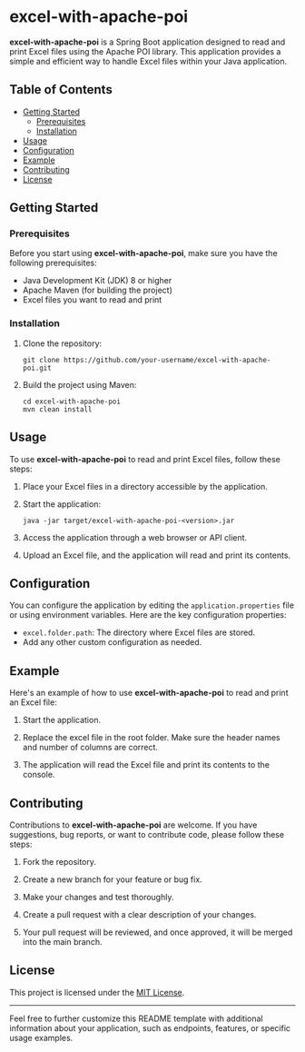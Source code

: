 # excel-with-apache-poi

**excel-with-apache-poi** is a Spring Boot application designed to read and print Excel files using the Apache POI library. This application provides a simple and efficient way to handle Excel files within your Java application.

## Table of Contents

- [Getting Started](#getting-started)
  - [Prerequisites](#prerequisites)
  - [Installation](#installation)
- [Usage](#usage)
- [Configuration](#configuration)
- [Example](#example)
- [Contributing](#contributing)
- [License](#license)

## Getting Started

### Prerequisites

Before you start using **excel-with-apache-poi**, make sure you have the following prerequisites:

- Java Development Kit (JDK) 8 or higher
- Apache Maven (for building the project)
- Excel files you want to read and print

### Installation

1. Clone the repository:

   ```shell
   git clone https://github.com/your-username/excel-with-apache-poi.git
   ```

2. Build the project using Maven:

   ```shell
   cd excel-with-apache-poi
   mvn clean install
   ```

## Usage

To use **excel-with-apache-poi** to read and print Excel files, follow these steps:

1. Place your Excel files in a directory accessible by the application.

2. Start the application:

   ```shell
   java -jar target/excel-with-apache-poi-<version>.jar
   ```

3. Access the application through a web browser or API client.

4. Upload an Excel file, and the application will read and print its contents.

## Configuration

You can configure the application by editing the `application.properties` file or using environment variables. Here are the key configuration properties:

- `excel.folder.path`: The directory where Excel files are stored.
- Add any other custom configuration as needed.

## Example

Here's an example of how to use **excel-with-apache-poi** to read and print an Excel file:

1. Start the application.

2. Replace the excel file in the root folder. Make sure the header names and number of columns are correct.

3. The application will read the Excel file and print its contents to the console.

## Contributing

Contributions to **excel-with-apache-poi** are welcome. If you have suggestions, bug reports, or want to contribute code, please follow these steps:

1. Fork the repository.

2. Create a new branch for your feature or bug fix.

3. Make your changes and test thoroughly.

4. Create a pull request with a clear description of your changes.

5. Your pull request will be reviewed, and once approved, it will be merged into the main branch.

## License

This project is licensed under the [MIT License](LICENSE).

---

Feel free to further customize this README template with additional information about your application, such as endpoints, features, or specific usage examples.
